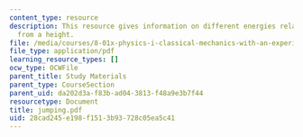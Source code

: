 ```yaml
---
content_type: resource
description: This resource gives information on different energies related with jumping
  from a height.
file: /media/courses/8-01x-physics-i-classical-mechanics-with-an-experimental-focus-fall-2002/28cad245e198f1513b93728c05ea5c41_jumping.pdf
file_type: application/pdf
learning_resource_types: []
ocw_type: OCWFile
parent_title: Study Materials
parent_type: CourseSection
parent_uid: da202d3a-f83b-ad04-3813-f48a9e3b7f44
resourcetype: Document
title: jumping.pdf
uid: 28cad245-e198-f151-3b93-728c05ea5c41
---
```

